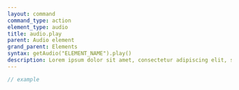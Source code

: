 ```yaml
---
layout: command
command_type: action
element_type: audio
title: audio.play
parent: Audio element
grand_parent: Elements
syntax: getAudio("ELEMENT_NAME").play()
description: Lorem ipsum dolor sit amet, consectetur adipiscing elit, sed do eiusmod tempor incididunt ut labore et dolore magna aliqua. Ut enim ad minim veniam, quis nostrud exercitation ullamco laboris nisi ut aliquip ex ea commodo consequat.
---
```


```javascript
// example
```